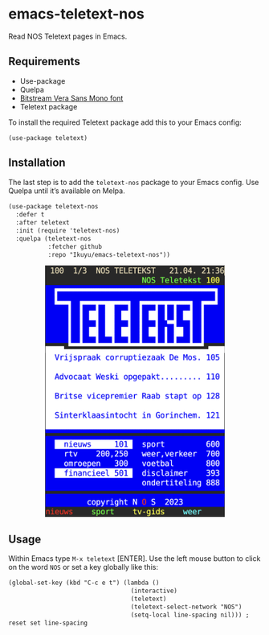
# emacs-teletext-nos

Read NOS Teletext pages in Emacs.

## Requirements

* Use-package
* Quelpa
* [Bitstream Vera Sans Mono font](http://legionfonts.com/fonts/bitstream-vera-sans-mono)
* Teletext package

To install the required Teletext package add this to your Emacs config:

```elisp
(use-package teletext)
```

## Installation

The last step is to add the `teletext-nos` package to your Emacs config. Use Quelpa until it’s available on Melpa.

```elisp
(use-package teletext-nos
  :defer t
  :after teletext
  :init (require 'teletext-nos)
  :quelpa (teletext-nos
           :fetcher github
           :repo "Ikuyu/emacs-teletext-nos"))
```

<center><img src="nos-teletekst.png" height="500"></center>

## Usage

Within Emacs type `M-x teletext` [ENTER]. Use the left mouse button to click on the word `NOS` or set a key globally like this:

```elisp
(global-set-key (kbd "C-c e t") (lambda ()
                                  (interactive)
                                  (teletext)
                                  (teletext-select-network "NOS")
                                  (setq-local line-spacing nil))) ; reset set line-spacing
```

